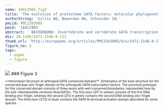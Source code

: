 ```yaml
---
name: 18412965_fig3
title: 'The evolution of protostome GATA factors: molecular phylogenetics, synteny, and intron/exon structure reveal orthologous relationships.'
authorString: 'Gillis WQ, Bowerman BA, Schneider SQ.'
pmcid: PMC2383905
pmid: '18412965'
abstract: ' BACKGROUND: Invertebrate and vertebrate GATA transcription factors play important roles in ectoderm and mesendoderm development, as well as in cardiovascular and blood cell fate specification. However, the assignment of evolutionarily conserved roles to GATA homologs requires a detailed framework of orthologous relationships. Although two distinct classes, GATA123 and GATA456, have been unambiguously recognized among deuterostome GATA genes, it has been difficult to resolve exact orthologous relationships among protostome homologs. Protostome GATA genes are often present in multiple copies within any one genome, and rapidly evolving gene sequences have obscured orthology among arthropod and nematode GATA homologs. In addition, a lack of taxonomic sampling has prevented a stepwise reconstruction of protostome GATA gene family evolution. RESULTS: We have identified the complete GATA complement (53 genes) from a diverse sampling of protostome genomes, including six arthropods, three lophotrochozoans, and two nematodes. Reciprocal best hit BLAST analysis suggested orthology of these GATA genes to either the ancestral bilaterian GATA123 or the GATA456 class. Using molecular phylogenetic analyses of gene sequences, together with conserved synteny and comparisons of intron/exon structure, we inferred the evolutionary relationships among these 53 protostome GATA homologs. In particular, we resolved the orthology and evolutionary birth order of all arthropod GATA homologs including the highly divergent Drosophila GATA genes. CONCLUSION: Our combined analyses confirm that all protostome GATA transcription factor genes are members of either the GATA123 or GATA456 class, and indicate that there have been multiple protostome-specific duplications of GATA456 homologs. Three GATA456 genes exhibit linkage in multiple protostome species, suggesting that this gene cluster arose by tandem duplications from an ancestral GATA456 gene. Within arthropods this GATA456 cluster appears orthologous and widely conserved. Furthermore, the intron/exon structures of the arthropod GATA456 orthologs suggest a distinct order of gene duplication events. At present, however, the evolutionary relationship to similarly linked GATA456 paralogs in lophotrochozoans remains unclear. Our study shows how sampling of additional genomic data, especially from less derived and interspersed protostome taxa, can be used to resolve the orthologous relationships within more divergent gene families.'
doi: 10.1186/1471-2148-8-112
thumb_url: 'http://europepmc.org/articles/PMC2383905/bin/1471-2148-8-112-3.gif'
figure_no: 3
tags:
  - eupmc
  - figure
---
```

<img src='http://europepmc.org/articles/PMC2383905/bin/1471-2148-8-112-3.jpg' style='max-height: 300px'>
### Figure 3
<p style='font-size: 10px;'>**Intron/exon Structure of arthropod GATA conserved domains**. Schematics of the exon structure for the conserved dual-zinc finger domain of the arthropods GATA transcription factors. The ancestral prototype for this conserved domain consists of three exons with well-conserved boundaries, represented here by the sole *Nematostella vectensis NvecGATA*. The first exon (ZF1 in yellow) consists of the first DNA binding zinc-finger, whereas the second (ZF2 in green) contains the second DNA binding zinc-finger domain. The third exon (3'CD in blue) contains the GATA N-terminal activation domain described for some species.</p>